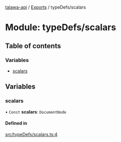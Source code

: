 [talawa-api](../README.md) / [Exports](../modules.md) / typeDefs/scalars

# Module: typeDefs/scalars

## Table of contents

### Variables

- [scalars](typeDefs_scalars.md#scalars)

## Variables

### scalars

• `Const` **scalars**: `DocumentNode`

#### Defined in

[src/typeDefs/scalars.ts:4](https://github.com/PalisadoesFoundation/talawa-api/blob/e5f7a9d/src/typeDefs/scalars.ts#L4)
